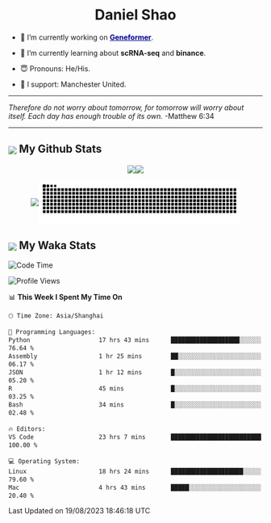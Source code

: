 

<h1 align="center">Daniel Shao</h1>

- 🐒 I’m currently working on <strong><a href="https://huggingface.co/ctheodoris/Geneformer" style="color: darkblue">Geneformer</a></strong>.

- 🥹 I’m currently learning about **scRNA-seq** and **binance**.

- 😇 Pronouns: He/His.

- 🦧 I support: Manchester United.

---

<i> Therefore do not worry about tomorrow, for tomorrow will worry about itself. Each day has enough trouble of its own. </i> -Matthew 6:34

---

<h2><img src="https://emojis.slackmojis.com/emojis/images/1579216111/7550/pikachu_wave.gif?1579216111" align="center" width="28" /> My Github Stats</h2>

<p align="center"><img align="center" src = "https://github-readme-stats.vercel.app/api?username=super-dainiu&show_icons=true&count_private=true&theme=tokyonight&hide=issues&line_height=30" width="400px"><img align="center" src = "https://github-readme-streak-stats.herokuapp.com/?user=super-dainiu&theme=tokyonight" width="400px"></p>

<p align="center"><img align="center" width="400px" src="https://github-readme-stats.vercel.app/api/top-langs/?username=super-dainiu&layout=compact&theme=tokyonight&hide=html,tex,jupyter%20notebook"><img align="center" width="400px" src="https://github.com/super-dainiu/super-dainiu/blob/output/github-contribution-grid-snake.svg"></p>

<h2><img src="https://emojis.slackmojis.com/emojis/images/1579216111/7550/pikachu_wave.gif?1579216111" align="center" width="28" /> My Waka Stats</h2>

<!--START_SECTION:waka-->
![Code Time](http://img.shields.io/badge/Code%20Time-292%20hrs%2019%20mins-blue)

![Profile Views](http://img.shields.io/badge/Profile%20Views-19-blue)

📊 **This Week I Spent My Time On** 

```text
🕑︎ Time Zone: Asia/Shanghai

💬 Programming Languages: 
Python                   17 hrs 43 mins      ███████████████████░░░░░░   76.64 % 
Assembly                 1 hr 25 mins        ██░░░░░░░░░░░░░░░░░░░░░░░   06.17 % 
JSON                     1 hr 12 mins        █░░░░░░░░░░░░░░░░░░░░░░░░   05.20 % 
R                        45 mins             █░░░░░░░░░░░░░░░░░░░░░░░░   03.25 % 
Bash                     34 mins             █░░░░░░░░░░░░░░░░░░░░░░░░   02.48 % 

🔥 Editors: 
VS Code                  23 hrs 7 mins       █████████████████████████   100.00 % 

💻 Operating System: 
Linux                    18 hrs 24 mins      ████████████████████░░░░░   79.60 % 
Mac                      4 hrs 43 mins       █████░░░░░░░░░░░░░░░░░░░░   20.40 % 
```


 Last Updated on 19/08/2023 18:46:18 UTC
<!--END_SECTION:waka-->

